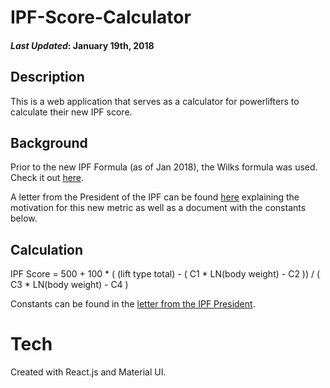 # IPF-Score-Calculator

#### _Last Updated_: January 19th, 2018

## Description
This is a web application that serves as a calculator for 
powerlifters to calculate their new IPF score.

## Background
Prior to the new IPF Formula (as of Jan 2018), the 
Wilks formula was used. Check it out 
[here](https://www.usapowerlifting.com/lifters-corner/wilks-formula-for-men-lbs/). 

A letter from the President of the IPF can be found 
[here](https://www.powerlifting.sport/about-ipf/news/news-detail.html?tx_news_pi1%5Bnews%5D=277&tx_news_pi1%5Bcontroller%5D=News&tx_news_pi1%5Baction%5D=detail&cHash=e9cb9d4c76f3ac2c02a2885d63386175) explaining
the motivation for this new metric as well as a document with the constants below. 

## Calculation
IPF Score = 500 + 100 * ( (lift type total) - ( C1 * LN(body weight) - C2 ))
    / ( C3 * LN(body weight) - C4 )

Constants can be found in the [letter from the IPF President](https://www.powerlifting.sport/about-ipf/news/news-detail.html?tx_news_pi1%5Bnews%5D=277&tx_news_pi1%5Bcontroller%5D=News&tx_news_pi1%5Baction%5D=detail&cHash=e9cb9d4c76f3ac2c02a2885d63386175). 

# Tech
Created with React.js and Material UI.
